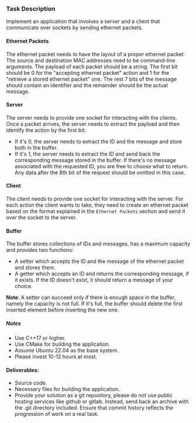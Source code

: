 ### Task Description
Implement an application that involves a server and a client that communicate over sockets by sending ethernet packets.

#### Ethernet Packets
The ethernet packet needs to have the layout of a proper ethernet packet. The source and destination MAC addresses need to be command-line arguments. The payload of each packet should be a string. The first bit should be 0 for the "accepting ethernet packet" action and 1 for the "retrieve a stored ethernet packet" one. The rest 7 bits of the message should contain an identifier and the remainder should be the actual message.

#### Server
The server needs to provide one socket for interacting with the clients. Once a packet arrives, the server needs to extract the payload and then identify the action by the first bit:
* If it's 0, the server needs to extract the ID and the message and store both in the buffer.
* If it's 1, the server needs to extract the ID and send back the corresponding message stored in the buffer. If there's no message associated with the requested ID, you are free to choose what to return. Any data after the 8th bit of the request should be omitted in this case.

#### Client
The client needs to provide one socket for interacting with the server. For each action the client wants to take, they need to create an ethernet packet based on the format explained in the `Ethernet Packets` section and send it over the socket to the server.

#### Buffer
The buffer stores collections of IDs and messages, has a maximum capacity and provides two functions:
* A setter which accepts the ID and the message of the ethernet packet and stores them.
* A getter which accepts an ID and returns the corresponding message, if it exists. If the ID doesn't exist, it should return a message of your choice.

<b>Note</b>: A setter can succeed only if there is enough space in the buffer, namely the capacity is not full. If it's full, the buffer should delete the first inserted element before inserting the new one.

##### Notes
* Use C++17 or higher.
* Use CMake for building the application.
* Assume Ubuntu 22.04 as the base system.
* Please invest 10-12 hours at most.

#### Deliverables:
* Source code.
* Necessary files for building the application.
* Provide your solution as a git repository, please do not use public hosting services like github or gitlab. Instead, send back an archive with the .git directory included. Ensure that commit history reflects the progression of work on a real task.

